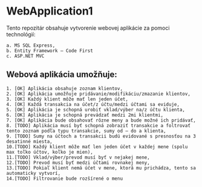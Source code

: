 # WebApplication1
Tento repozitár obsahuje vytvorenie webovej aplikácie za pomoci technológií:

    a. MS SQL Express,
    b. Entity Framework – Code First
    c. ASP.NET MVC

## Webová aplikácia umožňuje:

    1. [OK] Aplikácia obsahuje zoznam klientov,
    2. [OK] Aplikácia umožňuje pridávanie/modifikáciu/zmazanie klientov,
    3. [OK] Každý klient môže mať len jeden účet,
    4. [OK] Každá transakcia na účet/z účtu/medzi účtami sa eviduje,
    5. [OK] Aplikácia je schopná urobiť vklad/výber na/z účtu klienta,
    6. [OK] Aplikácia je schopná prevádzať medzi 2mi klientmi,
    7. [OK] Aplikácia bude obsahovať rôzne meny a bude možné ich pridávať,
    8. [TODO] Aplikácia musí byť schopná zobraziť transakcie a foltrovať tento zoznam podľa typu transakcie, sumy od – do a klienta,
    9. [TODO] Sumy na účtoch a transakcii budú evidované s presnosťou na 3 desatinné miesta,
    10.[TODO] Každý klient môže mať len jeden účet v každej mene (spolu max toľko účtov, koľko je mien),
    11.[TODO] Vklad/výber/prevod musí byť v nejakej mene,
    12.[TODO] Prevod musí byť medzi účtami rovnakej meny,
    13.[TODO] Pokiaľ klient nemá účet v mene, ktorá mu prichádza, tento sa automaticky vytvorí,
    14.[TODO] Filtrovanie bude rozšírené o menu
    

